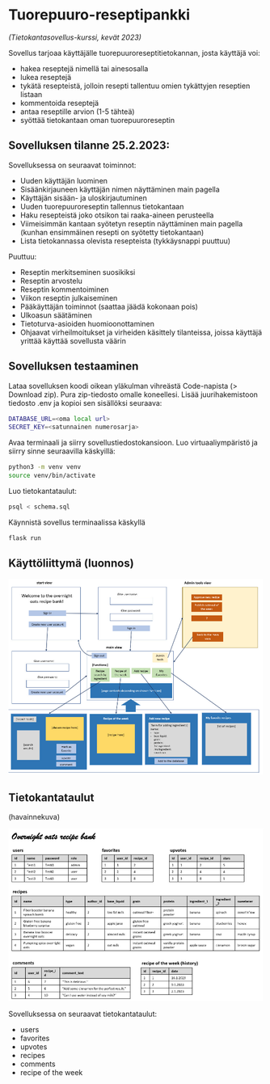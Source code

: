 # Tuorepuuro-reseptipankki
_(Tietokantasovellus-kurssi, kevät 2023)_


Sovellus tarjoaa käyttäjälle tuorepuuroreseptitietokannan, josta käyttäjä voi: 
- hakea reseptejä nimellä tai ainesosalla
- lukea reseptejä
- tykätä resepteistä, jolloin resepti tallentuu omien tykättyjen reseptien listaan
- kommentoida reseptejä
- antaa reseptille arvion (1-5 tähteä)
- syöttää tietokantaan oman tuorepuuroreseptin


## Sovelluksen tilanne 25.2.2023:

Sovelluksessa on seuraavat toiminnot:
- Uuden käyttäjän luominen
- Sisäänkirjauneen käyttäjän nimen näyttäminen main pagella
- Käyttäjän sisään- ja uloskirjautuminen
- Uuden tuorepuuroreseptin tallennus tietokantaan
- Haku resepteistä joko otsikon tai raaka-aineen perusteella
- Viimeisimmän kantaan syötetyn reseptin näyttäminen main pagella (kunhan ensimmäinen resepti on syötetty tietokantaan)
- Lista tietokannassa olevista resepteista (tykkäysnappi puuttuu)

Puuttuu:
- Reseptin merkitseminen suosikiksi
- Reseptin arvostelu
- Reseptin kommentoiminen
- Viikon reseptin julkaiseminen
- Pääkäyttäjän toiminnot (saattaa jäädä kokonaan pois)
- Ulkoasun säätäminen
- Tietoturva-asioiden huomioonottaminen
- Ohjaavat virheilmoitukset ja virheiden käsittely tilanteissa, joissa käyttäjä yrittää käyttää sovellusta väärin


## Sovelluksen testaaminen

Lataa sovelluksen koodi oikean yläkulman vihreästä Code-napista (> Download zip). Pura zip-tiedosto omalle koneellesi. Lisää juurihakemistoon tiedosto .env ja kopioi sen sisällöksi seuraava:

```bash
DATABASE_URL=<oma local url>
SECRET_KEY=<satunnainen numerosarja>
```

Avaa terminaali ja siirry sovellustiedostokansioon. Luo virtuaaliympäristö ja siirry sinne seuraavilla käskyillä:
```bash
python3 -m venv venv
source venv/bin/activate
```

Luo tietokantataulut:

```bash
psql < schema.sql
```

Käynnistä sovellus terminaalissa käskyllä

```bash
flask run
```


## Käyttöliittymä (luonnos)

![](https://github.com/KatjaKvintus/Overnight-oats-recipe-bank/blob/master/documents/ui.jpeg)



## Tietokantataulut 
(havainnekuva)

![](https://github.com/KatjaKvintus/Overnight-oats-recipe-bank/blob/master/documents/tables.jpeg)

Sovelluksessa on seuraavat tietokantataulut:
- users
- favorites
- upvotes
- recipes
- comments
- recipe of the week
